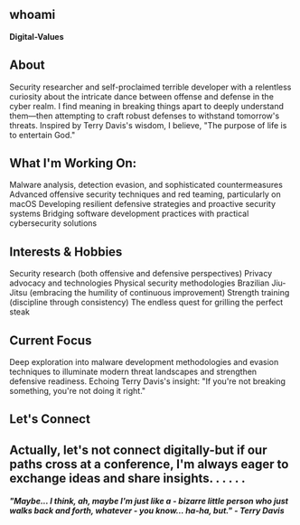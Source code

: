 ## whoami

**Digital-Values**

## About

Security researcher and self-proclaimed terrible developer with a relentless curiosity about the intricate dance between offense and defense in the cyber realm. 
I find meaning in breaking things apart to deeply understand them—then attempting to craft robust defenses to withstand tomorrow's threats. Inspired by Terry Davis's wisdom, I believe, "The purpose of life is to entertain God."

## What I'm Working On:

Malware analysis, detection evasion, and sophisticated countermeasures
Advanced offensive security techniques and red teaming, particularly on macOS
Developing resilient defensive strategies and proactive security systems
Bridging software development practices with practical cybersecurity solutions

## Interests & Hobbies

Security research (both offensive and defensive perspectives)
Privacy advocacy and technologies
Physical security methodologies
Brazilian Jiu-Jitsu (embracing the humility of continuous improvement)
Strength training (discipline through consistency)
The endless quest for grilling the perfect steak

## Current Focus
Deep exploration into malware development methodologies and evasion techniques to illuminate modern threat landscapes and strengthen defensive readiness. Echoing Terry Davis's insight: "If you're not breaking something, you're not doing it right."

## Let's Connect

Actually, let's not connect digitally-but if our paths cross at a conference, I'm always eager to exchange ideas and share insights.
.
.
.
.
.
---




##### "Maybe... I think, ah, maybe I'm just like a - bizarre little person who just walks back and forth, whatever - you know... ha-ha, but." - Terry Davis
